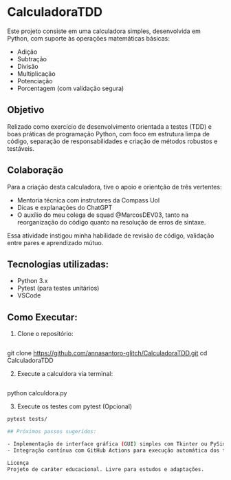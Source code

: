 # CalculadoraTDD

Este projeto consiste  em uma calculadora simples, desenvolvida em Python, com suporte às operações matemáticas básicas:
- Adição
- Subtração
- Divisão
- Multiplicação
- Potenciação
- Porcentagem (com validação segura)

## Objetivo

Relizado como exercício de desenvolvimento orientada a testes (TDD) e boas práticas de programação Python, com foco em estrutura limpa de código, separação de responsabilidades e criação de métodos robustos e testáveis.

## Colaboração

Para a criação desta calculadora, tive o apoio e orientção de três vertentes: 
- Mentoria técnica com instrutores da Compass Uol
- Dicas e explanações do ChatGPT
- O auxílio do meu colega de squad @MarcosDEV03, tanto na reorganização do código quanto na resolução de erros de sintaxe.

Essa atividade instigou minha habilidade de revisão de código, validação entre pares e aprendizado mútuo.

## Tecnologias utilizadas:

- Python 3.x
- Pytest (para testes unitários)
- VSCode 

## Como Executar:

1. Clone o repositório:
   ```bash  
git clone https://github.com/annasantoro-glitch/CalculadoraTDD.git
cd CalculadoraTDD

2. Execute a calculdora via terminal:
   ```bash 
  python calculdora.py

3. Execute os testes com pytest (Opcional)
  ```bash 
  pytest tests/

## Próximos passos sugeridos:

- Implementação de interface gráfica (GUI) simples com Tkinter ou PySimpleGUI;
- Integração contínua com GitHub Actions para execução automática dos testes.

Licença
Projeto de caráter educacional. Livre para estudos e adaptações. 
